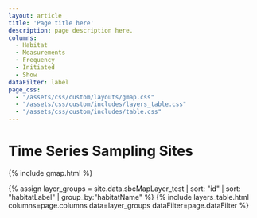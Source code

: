 ```yaml
---
layout: article
title: 'Page title here'
description: page description here.
columns:
  - Habitat
  - Measurements
  - Frequency
  - Initiated
  - Show
dataFilter: label
page_css:
  - "/assets/css/custom/layouts/gmap.css"
  - "/assets/css/custom/includes/layers_table.css"
  - "/assets/css/custom/includes/table.css"
---
```


<h1>Time Series Sampling Sites</h1>


{% include gmap.html %}

{% assign layer_groups = site.data.sbcMapLayer_test | sort: "id" | sort: "habitatLabel" | group_by:"habitatName" %}
{% include layers_table.html
	columns=page.columns
	data=layer_groups
	dataFilter=page.dataFilter %}

<script src="/assets/js/gmap.js"></script>

<!-- Current API is just for development, need a new key -->
<script src="https://maps.googleapis.com/maps/api/js?key={{site.google_maps_api_key}}&callback=initMap"></script>
